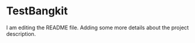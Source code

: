# TestBangkit
I am editing the README file. Adding some more details about the project description.
